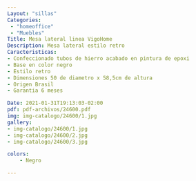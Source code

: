 ```yaml
---
Layout: "sillas"
Categories:
 - "homeoffice"
 - "Muebles"
Title: Mesa lateral linea VigoHome 
Description: Mesa lateral estilo retro
Caracteristicas: 
- Confeccionado tubos de hierro acabado en pintura de epoxi
- Base en color negro 
- Estilo retro
- Dimensiones 50 de diametro x 58,5cm de altura
- Origen Brasil 
- Garantia 6 meses

Date: 2021-01-31T19:13:03-02:00
pdf: pdf-archivos/24600.pdf
img: img-catalogo/24600/1.jpg
gallery: 
- img-catalogo/24600/1.jpg
- img-catalogo/24600/2.jpg
- img-catalogo/24600/3.jpg

colors:
    - Negro

---
```

